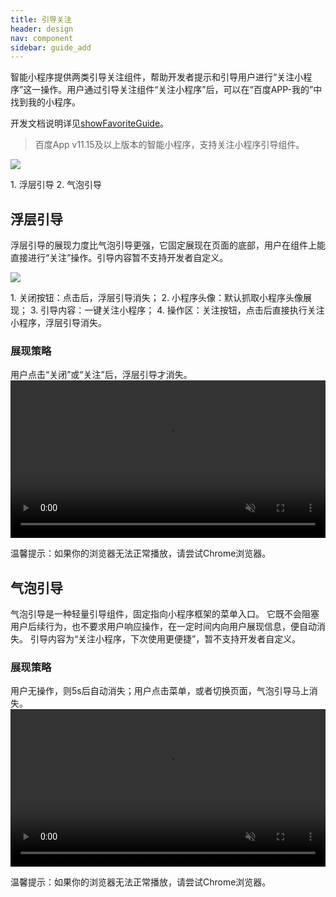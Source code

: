 ```yaml
---
title: 引导关注
header: design
nav: component
sidebar: guide_add
---
```

智能小程序提供两类引导关注组件，帮助开发者提示和引导用户进行“关注小程序”这一操作。用户通过引导关注组件“关注小程序”后，可以在“百度APP-我的”中找到我的小程序。

开发文档说明详见<a href="https://smartprogram.baidu.com/docs/develop/api/show/nacomponent/#showFavoriteGuide/"  target="_blank">showFavoriteGuide</a>。
> 百度App v11.15及以上版本的智能小程序，支持关注小程序引导组件。

<div class="m-doc-custom-examples">
	<div class="m-doc-custom-examples-correct">
		<img src="../../../img/design/component/guide_add/1.png">
	<p class="m-doc-custom-examples-text">1. 浮层引导
	2. 气泡引导</p>
	</div>
</div>

## 浮层引导
浮层引导的展现力度比气泡引导更强，它固定展现在页面的底部，用户在组件上能直接进行“关注”操作。引导内容暂不支持开发者自定义。
<div class="m-doc-custom-examples"><div class="m-doc-custom-examples-correct"><img src="../../../img/design/component/guide_add/3.png">
		<p class="m-doc-custom-examples-text">1. 关闭按钮：点击后，浮层引导消失；
	2. 小程序头像：默认抓取小程序头像展现；
3. 引导内容：一键关注小程序；
4. 操作区：关注按钮，点击后直接执行关注小程序，浮层引导消失。</p></div></div>

### 展现策略
用户点击“关闭”或“关注”后，浮层引导才消失。
<video width="100%" muted autoplay="autoplay" loop="loop"  src="../../../img/design/component/guide_add/5.mp4">
你的浏览器不支持该视频播放
</video>
<p class="m-doc-custom-examples-text">温馨提示：如果你的浏览器无法正常播放，请尝试Chrome浏览器。</p>

## 气泡引导
气泡引导是一种轻量引导组件，固定指向小程序框架的菜单入口。
它既不会阻塞用户后续行为，也不要求用户响应操作，在一定时间内向用户展现信息，便自动消失。
引导内容为“关注小程序，下次使用更便捷”，暂不支持开发者自定义。

### 展现策略
用户无操作，则5s后自动消失；用户点击菜单，或者切换页面，气泡引导马上消失。
<video width="100%" muted autoplay="autoplay" loop="loop"  src="../../../img/design/component/guide_add/7.mp4">
你的浏览器不支持该视频播放
</video>
<p class="m-doc-custom-examples-text">温馨提示：如果你的浏览器无法正常播放，请尝试Chrome浏览器。</p>

